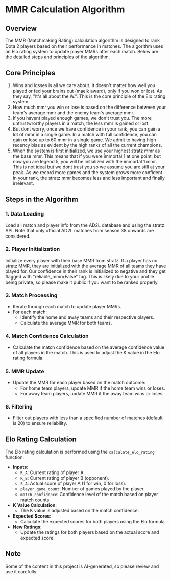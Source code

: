 # MMR Calculation Algorithm

## Overview
The MMR (Matchmaking Rating) calculation algorithm is designed to rank Dota 2 players based on their performance in matches. The algorithm uses an Elo rating system to update player MMRs after each match. Below are the detailed steps and principles of the algorithm.

## Core Principles
1. Wins and losses is all we care about. It doesn't matter how well you played or fed your brains out (maelk award), only if you won or lost. As they say, "It's all about the W.". This is the core principle of the Elo rating system. 
2. How much mmr you win or lose is based on the difference between your team's average mmr and the enemy team's average mmr.
3. If you havent played enough games, we don't trust you. The more untrustwrorthy players in a match, the less mmr is gained or lost.
4. But dont worry, once we have confidence in your rank, you can gain a lot of mmr in a single game. In a match with full confidence, you can gain or lose up to 60 mmr in a single game. We admit to having high recency bias as evident by the high ranks of all the current champions.
5. When the system is first initialized, we use your highest stratz mmr as the base mmr. This means that if you were immortal 1 at one point, but now you are legend 5, you will be initialized with the immortal 1 mmr. This is not ideal but we dont trust you so we assume you are still at your peak. As we record more games and the system grows more confident in your rank, the stratz mmr becomes less and less important and finally irrelevant. 

## Steps in the Algorithm

### 1. Data Loading
Load all match and player info from the AD2L database and using the stratz API. Note that only official AD2L matches from season 38 onwards are considered.

### 2. Player Initialization
Initialize every player with their base MMR from stratz. If a player has no stratz MMR, they are initialized with the average MMR of all teams they have played for. Our confidence in their rank is initialized to negative and they get flagged with "reliable_mmr=False" tag. This is likely due to your profile being private, so please make it public if you want to be ranked properly.

### 3. Match Processing
- Iterate through each match to update player MMRs.
- For each match:
  - Identify the home and away teams and their respective players.
  - Calculate the average MMR for both teams.

### 4. Match Confidence Calculation
- Calculate the match confidence based on the average confidence value of all players in the match. This is used to adjust the K value in the Elo rating formula.

### 5. MMR Update
- Update the MMR for each player based on the match outcome:
  - For home team players, update MMR if the home team wins or loses.
  - For away team players, update MMR if the away team wins or loses.

### 6. Filtering
- Filter out players with less than a specified number of matches (default is 20) to ensure reliability.

## Elo Rating Calculation
The Elo rating calculation is performed using the `calculate_elo_rating` function:
- **Inputs**:
  - `R_A`: Current rating of player A.
  - `R_B`: Current rating of player B (opponent).
  - `S_A`: Actual score of player A (1 for win, 0 for loss).
  - `player_game_count`: Number of games played by the player.
  - `match_confidence`: Confidence level of the match based on player match counts.
- **K Value Calculation**:
  - The K value is adjusted based on the match confidence.
- **Expected Scores**:
  - Calculate the expected scores for both players using the Elo formula.
- **New Ratings**:
  - Update the ratings for both players based on the actual score and expected score.

## Note
Some of the content in this project is AI-generated, so please review and use it carefully.
``` 
